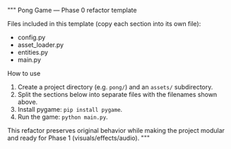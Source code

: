 """
Pong Game — Phase 0 refactor template


Files included in this template (copy each section into its own file):
- config.py
- asset_loader.py
- entities.py
- main.py


How to use
1. Create a project directory (e.g. `pong/`) and an `assets/` subdirectory.
2. Split the sections below into separate files with the filenames shown above.
3. Install pygame: `pip install pygame`.
4. Run the game: `python main.py`.


This refactor preserves original behavior while making the project modular and ready for Phase 1 (visuals/effects/audio).
"""
